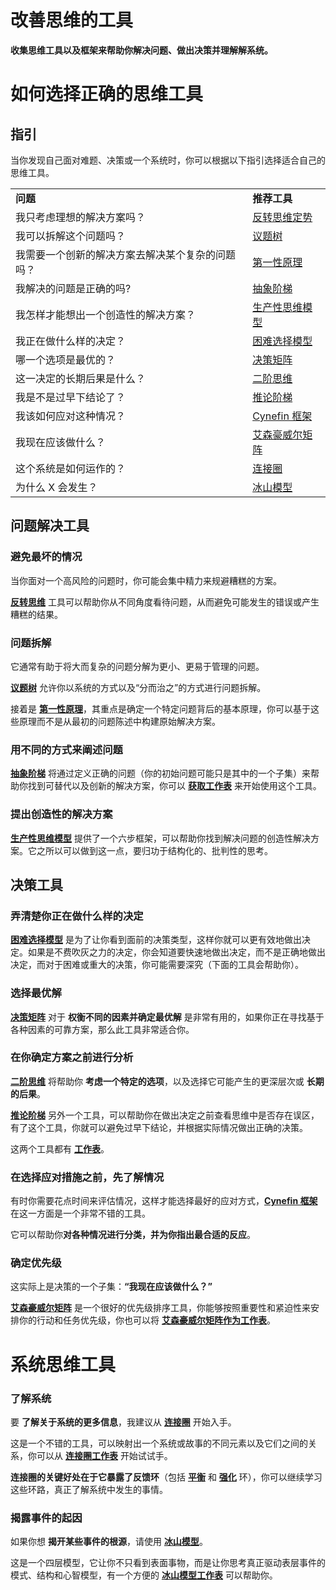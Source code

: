 # 改善思维的工具

**收集思维工具以及框架来帮助你解决问题、做出决策并理解解系统。**

# 如何选择正确的思维工具

## **指引**

当你发现自己面对难题、决策或一个系统时，你可以根据以下指引选择适合自己的思维工具。

|     |     |
| --- | --- |
| **问题** | **推荐工具** |
| 我只考虑理想的解决方案吗？ | [反转思维定势](./problem_solving/inversion.md) |
| 我可以拆解这个问题吗？ | [议题树](./problem_solving/issue_trees.md) |
| 我需要一个创新的解决方案去解决某个复杂的问题吗？ | [第一性原理](./problem_solving/first_principles.md) |
| 我解决的问题是正确的吗? | [抽象阶梯](./problem_solving/abstraction_laddering.md) |
| 我怎样才能想出一个创造性的解决方案？ | [生产性思维模型](./problem_solving/productive_thinking_model.md) |
| 我正在做什么样的决定？ | [困难选择模型](./decision_making/hard_choice_model.md) |
| 哪一个选项是最优的？ | [决策矩阵](./decision_making/decision_matrix.md) |
| 这一决定的长期后果是什么？ | [二阶思维](./decision_making/second_order_thinking.md) |
| 我是不是过早下结论了？ | [推论阶梯](./decision_making/ladder_of_inference.md) |
| 我该如何应对这种情况？ | [Cynefin 框架](./decision_making/cynefin_framework.md) |
| 我现在应该做什么？ | [艾森豪威尔矩阵](./decision_making/eisenhower_matrix.md) |
| 这个系统是如何运作的？ | [连接圈](./systems_thinking/connection_circles.md) |
| 为什么 X 会发生？ | [冰山模型](./systems_thinking/iceberg_model.md) |

## **问题解决工具**

### **避免最坏的情况**

当你面对一个高风险的问题时，你可能会集中精力来规避糟糕的方案。

**[反转思维](./problem_solving/inversion.md)** 工具可以帮助你从不同角度看待问题，从而避免可能发生的错误或产生糟糕的结果。

### **问题拆解**

它通常有助于将大而复杂的问题分解为更小、更易于管理的问题。

**[议题树](./problem_solving/issue_trees.md)** 允许你以系统的方式以及“分而治之”的方式进行问题拆解。

接着是 **[第一性原理](./problem_solving/first_principles.md)**，其重点是确定一个特定问题背后的基本原理，你可以基于这些原理而不是从最初的问题陈述中构建原始解决方案。

### **用不同的方式来阐述问题**

**[抽象阶梯](./problem_solving/abstraction_laddering.md)** 将通过定义正确的问题（你的初始问题可能只是其中的一个子集）来帮助你找到可替代以及创新的解决方案，你可以 **[获取工作表](https://gumroad.com/l/untools-worksheets)** 来开始使用这个工具。

### **提出创造性的解决方案**

**[生产性思维模型](./problem_solving/productive_thinking_model.md)** 提供了一个六步框架，可以帮助你找到解决问题的创造性解决方案。它之所以可以做到这一点，要归功于结构化的、批判性的思考。

## **决策工具**

### **弄清楚你正在做什么样的决定**

**[困难选择模型](./decision_making/hard_choice_model.md)** 是为了让你看到面前的决策类型，这样你就可以更有效地做出决定。如果是不费吹灰之力的决定，你会知道要快速地做出决定，而不是正确地做出决定，而对于困难或重大的决策，你可能需要深究（下面的工具会帮助你）。

### **选择最优解**

**[决策矩阵](./decision_making/decision_matrix.md)** 对于 **权衡不同的因素并确定最优解** 是非常有用的，如果你正在寻找基于各种因素的可靠方案，那么此工具非常适合你。

### **在你确定方案之前进行分析**

**[二阶思维](./decision_making/second_order_thinking.md)** 将帮助你 **考虑一个特定的选项**，以及选择它可能产生的更深层次或 **长期的后果**。

**[推论阶梯](./decision_making/ladder_of_inference.md)** 另外一个工具，可以帮助你在做出决定之前查看思维中是否存在误区，有了这个工具，你就可以避免过早下结论，并根据实际情况做出正确的决策。

这两个工具都有 **[工作表](https://gumroad.com/l/untools-worksheets)**。

### **在选择应对措施之前，先了解情况**

有时你需要花点时间来评估情况，这样才能选择最好的应对方式，**[Cynefin 框架](./decision_making/cynefin_framework.md)** 在这一方面是一个非常不错的工具。

它可以帮助你**对各种情况进行分类，并为你指出最合适的反应**。

### **确定优先级**

这实际上是决策的一个子集：**“我现在应该做什么？”**

**[艾森豪威尔矩阵](./decision_making/eisenhower_matrix.md)** 是一个很好的优先级排序工具，你能够按照重要性和紧迫性来安排你的行动和任务优先级，你也可以将 **[艾森豪威尔矩阵作为工作表](https://gumroad.com/l/untools-worksheets)**。

# **系统思维工具**

### **了解系统**

要 **了解关于系统的更多信息**，我建议从 **[连接圈](./systems_thinking/connection_circles.md)** 开始入手。

这是一个不错的工具，可以映射出一个系统或故事的不同元素以及它们之间的关系，你可以从 **[连接圈工作表](https://gumroad.com/l/untools-worksheets)** 开始试试手。

**连接圈的关键好处在于它暴露了反馈环**（包括 **[平衡](./systems_thinking/balancing_feedback_loop.md)** 和 **[强化](./systems_thinking/reinforcing_feedback_loop.md)** 环），你可以继续学习这些环路，真正了解系统中发生的事情。

### **揭露事件的起因**

如果你想 **揭开某些事件的根源**，请使用 **[冰山模型](./systems_thinking/iceberg_model.md)**。

这是一个四层模型，它让你不只看到表面事物，而是让你思考真正驱动表层事件的模式、结构和心智模型，有一个方便的 **[冰山模型工作表](https://gumroad.com/l/untools-worksheets)** 可以帮助你。

